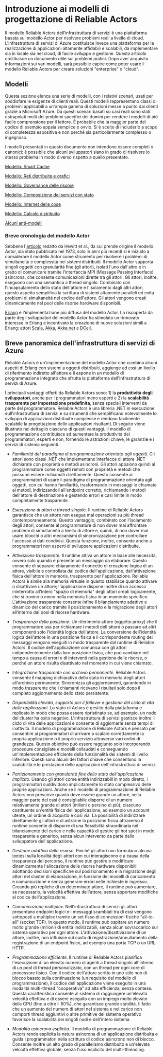 <properties
   pageTitle="Modelli e antimodelli di Reliable Actors | Microsoft Azure"
   description="Fornisce una panoramica del modello di programmazione degli attori, dei modelli di progettazione che funzionano con Reliable Actors dell'infrastruttura di servizi e di alcuni anti-modelli da evitare."
   services="service-fabric"
   documentationCenter=".net"
   authors="vturecek"
   manager="timlt"
   editor=""/>

<tags
   ms.service="service-fabric"
   ms.devlang="dotnet"
   ms.topic="article"
   ms.tgt_pltfrm="NA"
   ms.workload="NA"
   ms.date="08/11/2015"
   ms.author="vturecek"/>

# Introduzione ai modelli di progettazione di Reliable Actors

Il modello Reliable Actors dell'infrastruttura di servizi è una piattaforma basata sul modello Actor per risolvere problemi reali a livello di cloud. L'infrastruttura di servizi di Azure costituisce invece una piattaforma per la realizzazione di applicazioni altamente affidabili e scalabili, da implementare sia in locale sia nel cloud, di facile sviluppo e gestione. Questo articolo costituisce un documento utile sui problemi pratici. Dopo aver acquisito informazioni sui vari modelli, sarà possibile capire come poter usare il modello Reliable Actors per creare soluzioni "enterprise" o "cloud".

## Modelli

Questa sezione elenca una serie di modelli, con i relativi scenari, usati per soddisfare le esigenze di clienti reali. Questi modelli rappresentano classi di problemi applicabili a un'ampia gamma di soluzioni messe a punto dai clienti grazie a Microsoft Azure. Da questi scenari basati su casi reali sono stati estrapolati molti dei problemi specifici dei domini per rendere i modelli di più facile comprensione per il lettore. È probabile che la maggior parte del codice di esempio appaia semplice o ovvio. Si è scelto di includerlo a scopo di completezza espositiva e non perché sia particolarmente complesso o ingegnoso.

I modelli presentati in questo documento non intendono essere completi o canonici: è possibile che alcuni sviluppatori siano in grado di risolvere lo stesso problema in modo diverso rispetto a quello presentato.

[Modello: Smart Cache](service-fabric-reliable-actors-pattern-smart-cache.md)

[Modello: Reti distribuite e grafici](service-fabric-reliable-actors-pattern-distributed-networks-and-graphs.md)

[Modello: Governance delle risorse](service-fabric-reliable-actors-pattern-resource-governance.md)

[Modello: Composizione dei servizi con stato](service-fabric-reliable-actors-pattern-stateful-service-composition.md)

[Modello: Internet delle cose](service-fabric-reliable-actors-pattern-internet-of-things.md)

[Modello: Calcolo distribuito](service-fabric-reliable-actors-pattern-distributed-computation.md)

[Alcuni anti-modelli](service-fabric-reliable-actors-anti-patterns.md)

### Breve cronologia del modello Actor

Sebbene l'[articolo](http://dl.acm.org/citation.cfm?id=1624804) redatto da Hewitt et al., da cui prende origine il modello Actor, sia stato pubblicato nel 1973, solo in anni più recenti si è iniziato a considerare il modello Actor come strumento per risolvere i problemi di simultaneità e complessità nei sistemi distribuiti. Il modello Actor supporta singoli oggetti con granularità fine (gli attori), isolati l'uno dall'altro e in grado di comunicare tramite l'interfaccia MPI (Message Passing Interface) asincrona, che consente comunicazioni dirette tra gli attori. Gli attori, inoltre, eseguono con una semantica a thread singolo. Combinato con l'incapsulamento dello stato dell'attore e l'isolamento dagli altri attori, questo aspetto semplifica la scrittura di sistemi altamente paralleli ed evita problemi di simultaneità nel codice dell'attore. Gli attori vengono creati dinamicamente nel pool delle risorse hardware disponibili.

[Erlang](http://www.erlang.org/) è l'implementazione più diffusa del modello Actor. La riscoperta da parte degli sviluppatori del modello Actor ha stimolato un rinnovato interesse in Erlang e incentivato la creazione di nuove soluzioni simili a Erlang: attori [Scala](http://www.scala-lang.org/), [Akka](http://akka.io), [Akka.net](http://getakka.net/) e [DCell](http://research.microsoft.com/pubs/75988/dcell.pdf).

## Breve panoramica dell'infrastruttura di servizi di Azure

Reliable Actors è un'implementazione del modello Actor che combina alcuni aspetti di Erlang con sistemi a oggetti distribuiti, aggiunge ad essi un livello di riferimento indiretto all'attore e li espone in un modello di programmazione integrato che sfrutta la piattaforma dell'infrastruttura di servizi di Azure.

I principali vantaggi offerti da Reliable Actors sono: 1) la **produttività degli sviluppatori**, anche per i programmatori meno esperti e 2) la **scalabilità trasparente per impostazione predefinita**, senza speciali interventi da parte del programmatore. Reliable Actors è una libreria .NET in esecuzione sull'infrastruttura di servizi e su strumenti che semplificano notevolmente lo sviluppo di applicazioni distribuite complesse e rendono facilmente scalabile la progettazione delle applicazioni risultanti. Di seguito viene illustrato nel dettaglio ciascuno di questi vantaggi. Il modello di programmazione contribuisce ad aumentare la produttività dei programmatori, esperti e non, fornendo le astrazioni chiave, le garanzie e i servizi di sistema seguenti.

* *Familiarità del paradigma di programmazione orientata agli oggetti*. Gli attori sono classi .NET che implementano interfacce di attore .NET dichiarate con proprietà e metodi asincroni. Gli attori appaiono quindi al programmatore come oggetti remoti con proprietà e metodi che possono essere richiamati direttamente. Questo consente ai programmatori di usare il paradigma di programmazione orientata agli oggetti, con cui hanno familiarità, trasformando in messaggi le chiamate ai metodi, indirizzandoli all'endpoint corretto, richiamando i metodi dell'attore di destinazione e gestendo errori e casi limite in modo completamente trasparente.

* *Esecuzione di attori a thread singolo.* Il runtime di Reliable Actors garantisce che un attore non esegua mai operazioni su più thread contemporaneamente. Questo vantaggio, combinato con l'isolamento degli attori, consente al programmatore di non dover mai affrontare problemi di simultaneità a livello di attore e, quindi, di non dover mai usare blocchi o altri meccanismi di sincronizzazione per controllare l'accesso ai dati condivisi. Questa funzione, inoltre, consente anche a programmatori non esperti di sviluppare applicazioni distribuite.

* *Attivazione trasparente.* Il runtime attiva un attore in base alle necessità, ovvero solo quando è presente un messaggio da elaborare. Questo consente di separare chiaramente il concetto di creazione logica di un attore, visibile e controllata dal codice dell'applicazione, dall'attivazione fisica dell'attore in memoria, trasparente per l'applicazione. Reliable Actors è simile alla memoria virtuale in quanto stabilisce quando attivare o disattivare un attore; l'applicazione dispone inoltre di un accesso ininterrotto all'intero "spazio di memoria" degli attori creati logicamente, che si trovino o meno nella memoria fisica in un momento specifico. L'attivazione trasparente consente infine il bilanciamento adattivo e dinamico del carico tramite il posizionamento e la migrazione degli attori all'interno del pool di risorse hardware.

* *Trasparenza della posizione.* Un riferimento attore (oggetto proxy) che il programmatore usa per richiamare i metodi dell'attore o passare ad altri componenti solo l'identità logica dell'attore. La conversione dell'identità logica dell'attore in una posizione fisica e il corrispondente routing dei messaggi vengono eseguiti in modo trasparente dal runtime di Reliable Actors. Il codice dell'applicazione comunica con gli attori indipendentemente dalla loro posizione fisica, che può cambiare nel tempo a causa di errori o di interventi nella gestione delle risorse, o perché un attore risulta disattivato nel momento in cui viene chiamato.

* *Integrazione trasparente con archivio permanente.* Reliable Actors consente il mapping dichiarativo dello stato in memoria degli attori all'archivio permanente. Sincronizza gli aggiornamenti, garantendo in modo trasparente che i chiamanti ricevano i risultati solo dopo il completo aggiornamento dello stato persistente.

* *Disponibilità elevata, supporto per il failover e gestione del ciclo di vita delle applicazioni.* Lo stato di Actors è gestito dalla piattaforma e replicato in modo che possa essere ripristinato se, ad esempio, un nodo del cluster ha esito negativo. L'infrastruttura di servizi gestisce inoltre il ciclo di vita delle applicazioni e consente di aggiornarle senza tempi di inattività. Il modello di programmazione di Reliable Actors è pensato per consentire ai programmatori di arrivare a scalare correttamente la propria applicazione o il proprio servizio attraverso vari ordini di grandezza. Questo obiettivo può essere raggiunto solo incorporando procedure consigliate e modelli collaudati e conseguendo un'implementazione efficiente della funzionalità dei sistemi di livello inferiore. Questi sono alcuni dei fattori chiave che consentono la scalabilità e le prestazioni delle applicazioni dell'infrastruttura di servizi.

* *Partizionamento con granularità fine dello stato dell'applicazione implicito.* Usando gli attori come entità indirizzabili in modo diretto, i programmatori suddividono implicitamente lo stato complessivo delle proprie applicazioni. Anche se il modello di programmazione di Reliable Actors non prescrive quanto deve essere grande un attore, nella maggior parte dei casi è consigliabile disporre di un numero relativamente grande di attori (milioni o persino di più), ciascuno costituente un'entità fisica dell'applicazione, ad esempio un account utente, un ordine di acquisto e così via. La possibilità di indirizzare direttamente gli attori e di astrarne la posizione fisica attraverso il runtime consente di disporre di una flessibilità straordinaria nel bilanciamento del carico e nella capacità di gestire gli hot spot in modo trasparente e generico, senza alcun intervento da parte dello sviluppatore dell'applicazione.

* *Gestione adattiva delle risorse.* Poiché gli attori non formulano alcuna ipotesi sulla località degli attori con cui interagiscono e a causa della trasparenza del percorso, il runtime può gestire e modificare dinamicamente l'allocazione delle risorse hardware disponibili adottando decisioni specifiche sul posizionamento e la migrazione degli attori nel cluster di elaborazione, in funzione dei modelli di caricamento e comunicazione e senza generare errori nelle richieste in ingresso. Creando più repliche di un determinato attore, il runtime può aumentare, se necessario, la velocità effettiva dell'attore, senza apportare modifiche al codice dell'applicazione.

* *Comunicazione multiplex.* Nell'infrastruttura di servizi gli attori presentano endpoint logici e i messaggi scambiati tra di essi vengono sottoposti a multiplex tramite un set fisso di connessioni fisiche "all-to-all" (socket TCP). In questo modo, il runtime può ospitare un numero molto grande (milioni) di entità indirizzabili, senza alcun sovraccarico sul sistema operativo per ogni attore. L'attivazione/disattivazione di un attore, inoltre, non influisce sul costo di registrazione/annullamento della registrazione di un endpoint fisico, ad esempio una porta TCP o un URL HTTP.

* *Programmazione efficiente.* Il runtime di Reliable Actors pianifica l'esecuzione di un elevato numero di agenti a thread singolo all'interno di un pool di thread personalizzato, con un thread per ogni core di processore fisico. Con il codice dell'attore scritto in uno stile non di blocco basato sulla continuazione (un requisito del modello di programmazione), il codice dell'applicazione viene eseguito in una modalità multi-thread "cooperativa" ad alta efficienza, senza contese. Questa caratteristica consente al sistema di raggiungere un'elevata velocità effettiva e di essere eseguito con un impiego molto elevato della CPU (fino a oltre il 90%), che garantisce grande stabilità. Il fatto che un aumento del numero di attori nel sistema e nel carico non comporti thread aggiuntivi o altre primitive del sistema operativo favorisce la scalabilità dei singoli nodi e dell'intero sistema.

* *Modalità asincrona esplicita.* Il modello di programmazione di Reliable Actors rende esplicita la natura asincrona di un'applicazione distribuita e guida i programmatori nella scrittura di codice asincrono non di blocco. Consente inoltre un alto grado di parallelismo distribuito e un'elevata velocità effettiva globale, senza l'uso esplicito del multi-threading.

<!---HONumber=AcomDC_1210_2015-->